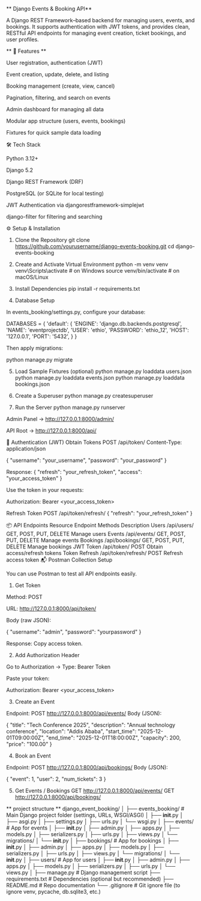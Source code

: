 ** Django Events & Booking API**


A Django REST Framework–based backend for managing users, events, and bookings.
It supports authentication with JWT tokens, and provides clean, RESTful API endpoints for managing event creation, ticket bookings, and user profiles.

** 🚀 Features ** 

User registration, authentication (JWT)

Event creation, update, delete, and listing

Booking management (create, view, cancel)

Pagination, filtering, and search on events

Admin dashboard for managing all data

Modular app structure (users, events, bookings)

Fixtures for quick sample data loading

🛠️ Tech Stack

Python 3.12+

Django 5.2

Django REST Framework (DRF)

PostgreSQL (or SQLite for local testing)

JWT Authentication via djangorestframework-simplejwt

django-filter for filtering and searching

⚙️ Setup & Installation
1. Clone the Repository
git clone https://github.com/yourusername/django-events-booking.git
cd django-events-booking

2. Create and Activate Virtual Environment
python -m venv venv
venv\Scripts\activate    # on Windows
source venv/bin/activate # on macOS/Linux

3. Install Dependencies
pip install -r requirements.txt

4. Database Setup

In events_booking/settings.py, configure your database:

DATABASES = {
    'default': {
        'ENGINE': 'django.db.backends.postgresql',
        'NAME': 'eventprojectdb',
        'USER': 'ethio',
        'PASSWORD': 'ethio_12',
        'HOST': '127.0.0.1',
        'PORT': '5432',
    }
}


Then apply migrations:

python manage.py migrate

5. Load Sample Fixtures (optional)
python manage.py loaddata users.json
python manage.py loaddata events.json
python manage.py loaddata bookings.json

6. Create a Superuser
python manage.py createsuperuser

7. Run the Server
python manage.py runserver


Admin Panel → http://127.0.0.1:8000/admin/

API Root → http://127.0.0.1:8000/api/

🔐 Authentication (JWT)
Obtain Tokens
POST /api/token/
Content-Type: application/json

{
  "username": "your_username",
  "password": "your_password"
}

Response:
{
  "refresh": "your_refresh_token",
  "access": "your_access_token"
}


Use the token in your requests:

Authorization: Bearer <your_access_token>

Refresh Token
POST /api/token/refresh/
{
  "refresh": "your_refresh_token"
}

📦 API Endpoints
Resource	Endpoint	Methods	Description
Users	/api/users/	GET, POST, PUT, DELETE	Manage users
Events	/api/events/	GET, POST, PUT, DELETE	Manage events
Bookings	/api/bookings/	GET, POST, PUT, DELETE	Manage bookings
JWT Token	/api/token/	POST	Obtain access/refresh tokens
Token Refresh	/api/token/refresh/	POST	Refresh access token
📬 Postman Collection Setup

You can use Postman to test all API endpoints easily.

1. Get Token

Method: POST

URL: http://127.0.0.1:8000/api/token/

Body (raw JSON):

{
  "username": "admin",
  "password": "yourpassword"
}


Response: Copy access token.

2. Add Authorization Header

Go to Authorization → Type: Bearer Token

Paste your token:

Authorization: Bearer <your_access_token>

3. Create an Event

Endpoint: POST http://127.0.0.1:8000/api/events/
Body (JSON):

{
  "title": "Tech Conference 2025",
  "description": "Annual technology conference",
  "location": "Addis Ababa",
  "start_time": "2025-12-01T09:00:00Z",
  "end_time": "2025-12-01T18:00:00Z",
  "capacity": 200,
  "price": "100.00"
}

4. Book an Event

Endpoint: POST http://127.0.0.1:8000/api/bookings/
Body (JSON):

{
  "event": 1,
  "user": 2,
  "num_tickets": 3
}

5. Get Events / Bookings
GET http://127.0.0.1:8000/api/events/
GET http://127.0.0.1:8000/api/bookings/

** project structure **
django_event_booking/
│
├── events_booking/          # Main Django project folder (settings, URLs, WSGI/ASGI)
│   ├── __init__.py
│   ├── asgi.py
│   ├── settings.py
│   ├── urls.py
│   └── wsgi.py
│
├── events/                  # App for events
│   ├── __init__.py
│   ├── admin.py
│   ├── apps.py
│   ├── models.py
│   ├── serializers.py
│   ├── urls.py
│   ├── views.py
│   └── migrations/
│       └── __init__.py
│
├── bookings/                # App for bookings
│   ├── __init__.py
│   ├── admin.py
│   ├── apps.py
│   ├── models.py
│   ├── serializers.py
│   ├── urls.py
│   ├── views.py
│   └── migrations/
│       └── __init__.py
│
├── users/                   # App for users
│   ├── __init__.py
│   ├── admin.py
│   ├── apps.py
│   ├── models.py
│   ├── serializers.py
│   ├── urls.py
│   └── views.py
│
├── manage.py                # Django management script
├── requirements.txt         # Dependencies (optional but recommended)
├── README.md                # Repo documentation
└── .gitignore               # Git ignore file (to ignore venv, pycache, db.sqlite3, etc.)

